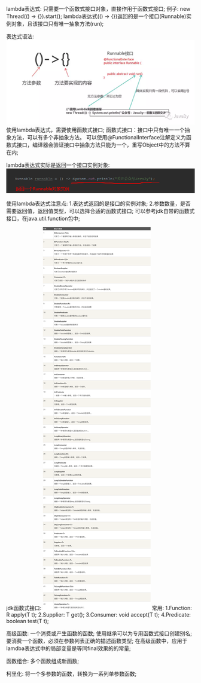 lambda表达式: 只需要一个函数式接口对象，直接作用于函数式接口;
    例子: new Thread(() -> {}).start();
    lambda表达式(() -> {})返回的是一个接口(Runnable)实例对象，且该接口只有唯一抽象方法(run);

表达式语法:
    ![img_1.png](img_1.png)
    使用lambda表达式，需要使用函数式接口;
    函数式接口：接口中只有唯一一个抽象方法，可以有多个非抽象方法。
    可以使用@FunctionalInterface注解定义为函数式接口，编译器会验证接口中抽象方法只能为一个，重写Object中的方法不算在内;

lambda表达式实际是返回一个接口实例对象:
    ![img.png](img.png)

使用lambda表达式注意点:
    1.表达式返回的是接口的实例对象;
    2.参数数量，是否需要返回值，返回值类型，可以选择合适的函数式接口;
    可以参考jdk自带的函数式接口，在java.util.function包中;

jdk函数式接口:
    ![img_3.png](img_3.png)
    常用:
        1.Function: R apply(T t);
        2.Supplier: T get();
        3.Consumer: void accept(T t);
        4.Predicate: boolean test(T t);
    

高级函数:
    一个消费或产生函数的函数;
    使用继承可以为专用函数式接口创建别名;
    要消费一个函数，必须在参数列表正确的描述函数类型;
    在高级函数中，应用于lamdba表达式中的局部变量是等同final效果的的常量;

函数组合:
    多个函数组成新函数;

柯里化:
    将一个多参数的函数，转换为一系列单参数函数;
    
    
